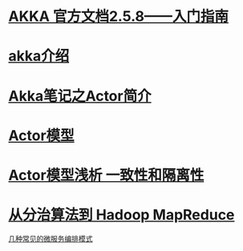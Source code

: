 # [AKKA 官方文档2.5.8——入门指南](https://blog.csdn.net/wang_wbq/article/details/78845804)
# [akka介绍](https://blog.csdn.net/pml18710973036/article/details/87807387)
# [Akka笔记之Actor简介](http://ifeve.com/introducing-actors-akka-notes-part-1/)
# [Actor模型](https://www.jianshu.com/p/d803e2a7de8e)
# [Actor模型浅析 一致性和隔离性](https://www.cnblogs.com/listenfwind/p/9963489.html)
# [从分治算法到 Hadoop MapReduce](https://www.cnblogs.com/listenfwind/p/9971737.html)

[几种常见的微服务编排模式](https://blog.csdn.net/wp94302948/article/details/79653945)
